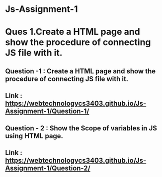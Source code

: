 # Js-Assignment-1
# Ques 1.Create a HTML page and show the procedure of connecting JS file with it.
## Question -1 : Create a HTML page and show the procedure of connecting JS file with it.
## Link : https://webtechnologycs3403.github.io/Js-Assignment-1/Question-1/
## Question - 2 : Show the Scope of variables in JS using HTML page.
## Link : https://webtechnologycs3403.github.io/Js-Assignment-1/Question-2/
